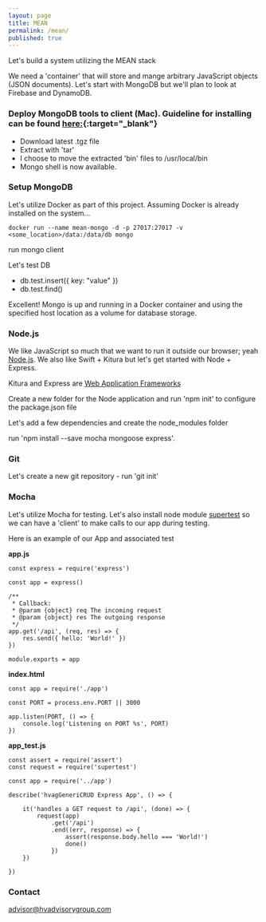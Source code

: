 ```yaml
---
layout: page
title: MEAN
permalink: /mean/
published: true
---
```

Let's build a system utilizing the MEAN stack

We need a 'container' that will store and mange arbitrary JavaScript objects (JSON documents).  Let's start with MongoDB but we'll plan to look at Firebase and DynamoDB.

### Deploy MongoDB tools to client (Mac).  Guideline for installing can be found [here:](https://docs.mongodb.com/manual/tutorial/install-mongodb-on-os-x/){:target="_blank"}

- Download latest .tgz file
- Extract with 'tar'
- I choose to move the extracted 'bin' files to /usr/local/bin
- Mongo shell is now available.

### Setup MongoDB
Let's utilize Docker as part of this project.  Assuming Docker is already installed on the system...

```docker run --name mean-mongo -d -p 27017:27017 -v <some_location>/data:/data/db mongo```

run mongo client

Let's test DB
 - db.test.insert({ key: "value" })
 - db.test.find()

Excellent!  Mongo is up and running in a Docker container and using the specified host location as a volume for database storage.


### Node.js

We like JavaScript so much that we want to run it outside our browser; yeah [Node.js](https://nodejs.org).  We also like Swift + Kitura but let's get started with Node + Express.

Kitura and Express are [Web Application Frameworks](https://en.wikipedia.org/wiki/Web_framework)

Create a new folder for the Node application and run 'npm init' to configure the package.json file

Let's add a few dependencies and create the node_modules folder

run 'npm install --save mocha mongoose express'.


### Git

Let's create a new git repository - run 'git init'


### Mocha

Let's utilize Mocha for testing.  Let's also install node module [supertest](https://www.npmjs.com/package/supertest) so we can have a 'client' to make calls to our app during testing.

Here is an example of our App and associated test

**app.js**
```
const express = require('express')

const app = express()

/**
 * Callback:
 * @param {object} req The incoming request
 * @param {object} res The outgoing response
 */
app.get('/api', (req, res) => {
    res.send({ hello: 'World!' })
})

module.exports = app
```

**index.html**
```
const app = require('./app')

const PORT = process.env.PORT || 3000

app.listen(PORT, () => {
    console.log('Listening on PORT %s', PORT)
})
```

**app_test.js**
```
const assert = require('assert')
const request = require('supertest')

const app = require('../app')

describe('hvagGeneriCRUD Express App', () => {

    it('handles a GET request to /api', (done) => {
        request(app)
            .get('/api')
            .end((err, response) => {
                assert(response.body.hello === 'World!')
                done()
            })
    })

})
```


### Contact

[advisor@hvadvisorygroup.com](mailto:advisor@hvadvisorygroup.com)